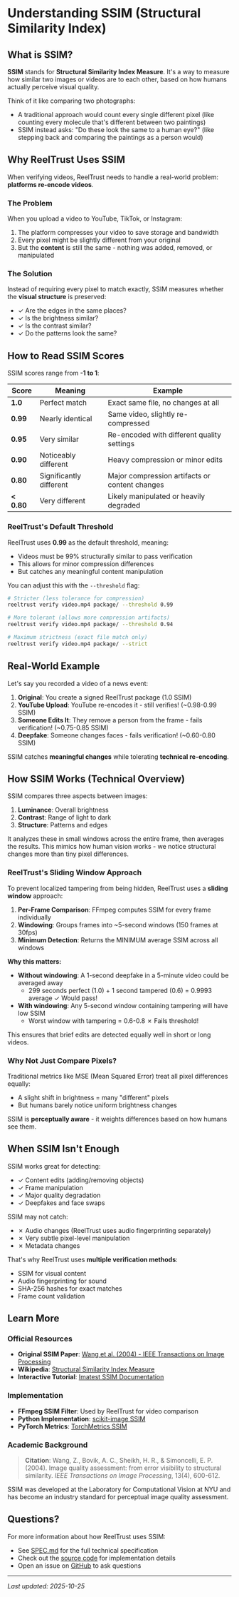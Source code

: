 # Understanding SSIM (Structural Similarity Index)

## What is SSIM?

**SSIM** stands for **Structural Similarity Index Measure**. It's a way to measure how similar two images or videos are to each other, based on how humans actually perceive visual quality.

Think of it like comparing two photographs:

- A traditional approach would count every single different pixel (like counting every molecule that's different between two paintings)
- SSIM instead asks: "Do these look the same to a human eye?" (like stepping back and comparing the paintings as a person would)

## Why ReelTrust Uses SSIM

When verifying videos, ReelTrust needs to handle a real-world problem: **platforms re-encode videos**.

### The Problem

When you upload a video to YouTube, TikTok, or Instagram:

1. The platform compresses your video to save storage and bandwidth
1. Every pixel might be slightly different from your original
1. But the **content** is still the same - nothing was added, removed, or manipulated

### The Solution

Instead of requiring every pixel to match exactly, SSIM measures whether the **visual structure** is preserved:

- ✓ Are the edges in the same places?
- ✓ Is the brightness similar?
- ✓ Is the contrast similar?
- ✓ Do the patterns look the same?

## How to Read SSIM Scores

SSIM scores range from **-1 to 1**:

| Score | Meaning | Example |
|-------|---------|---------|
| **1.0** | Perfect match | Exact same file, no changes at all |
| **0.99** | Nearly identical | Same video, slightly re-compressed |
| **0.95** | Very similar | Re-encoded with different quality settings |
| **0.90** | Noticeably different | Heavy compression or minor edits |
| **0.80** | Significantly different | Major compression artifacts or content changes |
| **< 0.80** | Very different | Likely manipulated or heavily degraded |

### ReelTrust's Default Threshold

ReelTrust uses **0.99** as the default threshold, meaning:

- Videos must be 99% structurally similar to pass verification
- This allows for minor compression differences
- But catches any meaningful content manipulation

You can adjust this with the `--threshold` flag:

```bash
# Stricter (less tolerance for compression)
reeltrust verify video.mp4 package/ --threshold 0.99

# More tolerant (allows more compression artifacts)
reeltrust verify video.mp4 package/ --threshold 0.94

# Maximum strictness (exact file match only)
reeltrust verify video.mp4 package/ --strict
```

## Real-World Example

Let's say you recorded a video of a news event:

1. **Original**: You create a signed ReelTrust package (1.0 SSIM)
1. **YouTube Upload**: YouTube re-encodes it - still verifies! (~0.98-0.99 SSIM)
1. **Someone Edits It**: They remove a person from the frame - fails verification! (~0.75-0.85 SSIM)
1. **Deepfake**: Someone changes faces - fails verification! (~0.60-0.80 SSIM)

SSIM catches **meaningful changes** while tolerating **technical re-encoding**.

## How SSIM Works (Technical Overview)

SSIM compares three aspects between images:

1. **Luminance**: Overall brightness
1. **Contrast**: Range of light to dark
1. **Structure**: Patterns and edges

It analyzes these in small windows across the entire frame, then averages the results. This mimics how human vision works - we notice structural changes more than tiny pixel differences.

### ReelTrust's Sliding Window Approach

To prevent localized tampering from being hidden, ReelTrust uses a **sliding window** approach:

1. **Per-Frame Comparison**: FFmpeg computes SSIM for every frame individually
1. **Windowing**: Groups frames into ~5-second windows (150 frames at 30fps)
1. **Minimum Detection**: Returns the MINIMUM average SSIM across all windows

**Why this matters:**

- **Without windowing**: A 1-second deepfake in a 5-minute video could be averaged away
  - 299 seconds perfect (1.0) + 1 second tampered (0.6) = 0.9993 average ✓ Would pass!
- **With windowing**: Any 5-second window containing tampering will have low SSIM
  - Worst window with tampering = 0.6-0.8 ✗ Fails threshold!

This ensures that brief edits are detected equally well in short or long videos.

### Why Not Just Compare Pixels?

Traditional metrics like MSE (Mean Squared Error) treat all pixel differences equally:

- A slight shift in brightness = many "different" pixels
- But humans barely notice uniform brightness changes

SSIM is **perceptually aware** - it weights differences based on how humans see them.

## When SSIM Isn't Enough

SSIM works great for detecting:

- ✓ Content edits (adding/removing objects)
- ✓ Frame manipulation
- ✓ Major quality degradation
- ✓ Deepfakes and face swaps

SSIM may not catch:

- ✗ Audio changes (ReelTrust uses audio fingerprinting separately)
- ✗ Very subtle pixel-level manipulation
- ✗ Metadata changes

That's why ReelTrust uses **multiple verification methods**:

- SSIM for visual content
- Audio fingerprinting for sound
- SHA-256 hashes for exact matches
- Frame count validation

## Learn More

### Official Resources

- **Original SSIM Paper**: [Wang et al. (2004) - IEEE Transactions on Image Processing](https://www.cns.nyu.edu/~lcv/ssim/)
- **Wikipedia**: [Structural Similarity Index Measure](https://en.wikipedia.org/wiki/Structural_similarity_index_measure)
- **Interactive Tutorial**: [Imatest SSIM Documentation](https://www.imatest.com/docs/ssim/)

### Implementation

- **FFmpeg SSIM Filter**: Used by ReelTrust for video comparison
- **Python Implementation**: [scikit-image SSIM](https://scikit-image.org/docs/stable/auto_examples/transform/plot_ssim.html)
- **PyTorch Metrics**: [TorchMetrics SSIM](https://lightning.ai/docs/torchmetrics/stable/image/structural_similarity.html)

### Academic Background

> **Citation**: Wang, Z., Bovik, A. C., Sheikh, H. R., & Simoncelli, E. P. (2004). Image quality assessment: from error visibility to structural similarity. *IEEE Transactions on Image Processing*, 13(4), 600-612.

SSIM was developed at the Laboratory for Computational Vision at NYU and has become an industry standard for perceptual image quality assessment.

## Questions?

For more information about how ReelTrust uses SSIM:

- See [SPEC.md](SPEC.md) for the full technical specification
- Check out the [source code](../src/reeltrust/verifier.py) for implementation details
- Open an issue on [GitHub](https://github.com/aaronsteers/ReelTrust/issues) to ask questions

______________________________________________________________________

*Last updated: 2025-10-25*
